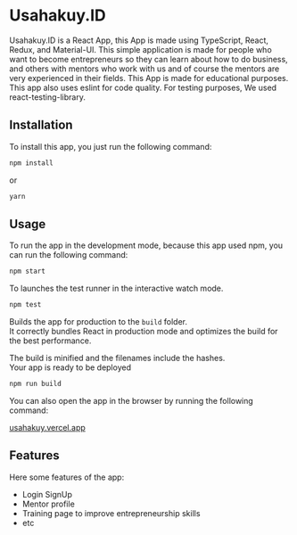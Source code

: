 # Usahakuy.ID

Usahakuy.ID is a React App, this App is made using TypeScript, React, Redux, and Material-UI. This simple application is made for people who want to become entrepreneurs so they can learn about how to do business, and others with mentors who work with us and of course the mentors are very experienced in their fields. This App is made for educational purposes. This app also uses eslint for code quality. For testing purposes, We used react-testing-library.

## Installation

To install this app, you just run the following command:

```bash
npm install
```

or

```bash
yarn
```

## Usage

To run the app in the development mode, because this app used npm, you can run the following command:

```bash
npm start
```

To launches the test runner in the interactive watch mode.

```bash
npm test
```

Builds the app for production to the `build` folder.\
It correctly bundles React in production mode and optimizes the build for the best performance.

The build is minified and the filenames include the hashes.\
Your app is ready to be deployed

```bash
npm run build
```

You can also open the app in the browser by running the following command:

[usahakuy.vercel.app](usahakuy.vercel.app)

## Features

Here some features of the app:

- Login SignUp
- Mentor profile
- Training page to improve entrepreneurship skills
- etc
